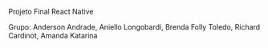 Projeto Final React Native

Grupo: Anderson Andrade, Aniello Longobardi, Brenda Folly Toledo, Richard Cardinot, Amanda Katarina


